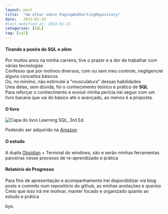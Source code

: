 ```yaml
---
layout: post
title:  "Um olhar sobre PagingAndSortingRepository"
date:   2023-01-29
#last_modified_at: 2023-01-21
categories: [SQL]
tag: [sql]
---
```

#### Tirando a poeira do SQL e além     

Por muitos anos na minha carreira, tive o prazer e a dor de trabalhar com várias tecnologias      
Confesso que por motivos diversos, com ou sem meu controle, negligenciei alguns conceitos básicos    
Ou, no mínimo, não estimulei a "musculatura" dessas habilidades     
Uma delas, sem dúvida, foi o conhecimento teórico e prático de **SQL**     
Para reforçar o conhecimento e evoluir minha perícia irei seguir com um livro bacana que vai do básico até o avançado, ao menos é a proposta.    

#### O livro

![Capa do livro Learning SQL, 3rd Ed.](https://bit.ly/3wKuv2B)

Podendo ser adquirido na [Amazon](https://amzn.to/3WPddw1)

#### O estudo
A dupla [Obsidian](https://obsidian.md/) + Terminal do windows, são e serão minhas ferramentas parceiras nesse processo de re-aprendizado e prática    


#### Relatório de Progresso
Para fins de apresentação e acompanhamento
Irei disponibilizar via blog posts e commits num repositório do github, as minhas anotações e _queries_   
Creio que isso irá me motivar, manter focado e organizado quanto ao estudo e prática    

bye.
